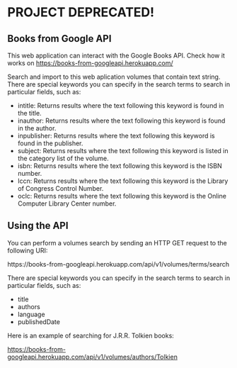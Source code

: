 # PROJECT DEPRECATED!

## Books from Google API

This web application can interact with the Google Books API. 
Check how it works on https://books-from-googleapi.herokuapp.com/

Search and import to this web aplication volumes that contain text string. There are special keywords you can specify in the search terms to search in particular fields, such as:
* intitle: Returns results where the text following this keyword is found in the title.
* inauthor: Returns results where the text following this keyword is found in the author.
* inpublisher: Returns results where the text following this keyword is found in the publisher.
* subject: Returns results where the text following this keyword is listed in the category list of the volume.
* isbn: Returns results where the text following this keyword is the ISBN number.
* lccn: Returns results where the text following this keyword is the Library of Congress Control Number.
* oclc: Returns results where the text following this keyword is the Online Computer Library Center number.

## Using the API

You can perform a volumes search by sending an HTTP GET request to the following URI:

https://<i></i>books-from-googleapi.herokuapp.com/api/v1/volumes/terms/search

There are special keywords you can specify in the search terms to search in particular fields, such as: 
* title
* authors
* language
* publishedDate

Here is an example of searching for J.R.R. Tolkien books:

https://books-from-googleapi.herokuapp.com/api/v1/volumes/authors/Tolkien
